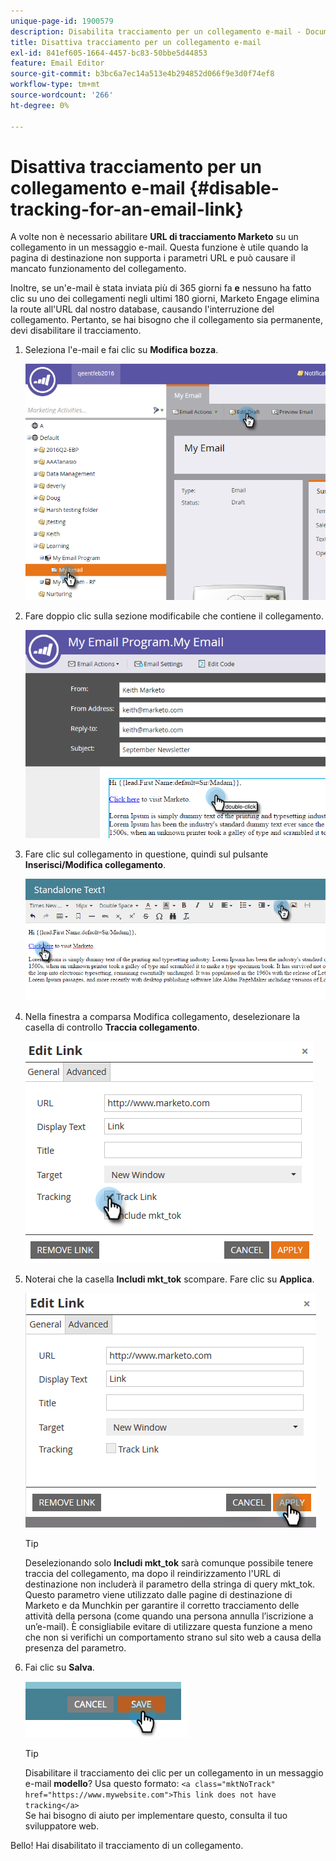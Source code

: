 ```yaml
---
unique-page-id: 1900579
description: Disabilita tracciamento per un collegamento e-mail - Documentazione di Marketo - Documentazione del prodotto
title: Disattiva tracciamento per un collegamento e-mail
exl-id: 841ef605-1664-4457-bc83-50bbe5d44853
feature: Email Editor
source-git-commit: b3bc6a7ec14a513e4b294852d066f9e3d0f74ef8
workflow-type: tm+mt
source-wordcount: '266'
ht-degree: 0%

---
```


# Disattiva tracciamento per un collegamento e-mail {#disable-tracking-for-an-email-link}

A volte non è necessario abilitare **URL di tracciamento Marketo** su un collegamento in un messaggio e-mail. Questa funzione è utile quando la pagina di destinazione non supporta i parametri URL e può causare il mancato funzionamento del collegamento.

Inoltre, se un&#39;e-mail è stata inviata più di 365 giorni fa **e** nessuno ha fatto clic su uno dei collegamenti negli ultimi 180 giorni, Marketo Engage elimina la route all&#39;URL dal nostro database, causando l&#39;interruzione del collegamento. Pertanto, se hai bisogno che il collegamento sia permanente, devi disabilitare il tracciamento.

1. Seleziona l&#39;e-mail e fai clic su **Modifica bozza**.

   ![](assets/one-7.png)

1. Fare doppio clic sulla sezione modificabile che contiene il collegamento.

   ![](assets/two-6.png)

1. Fare clic sul collegamento in questione, quindi sul pulsante **Inserisci/Modifica collegamento**.

   ![](assets/three-6.png)

1. Nella finestra a comparsa Modifica collegamento, deselezionare la casella di controllo **Traccia collegamento**.

   ![](assets/four-4.png)

1. Noterai che la casella **Includi mkt_tok** scompare. Fare clic su **Applica**.

   ![](assets/five-3.png)

   >[!TIP]
   >
   >Deselezionando solo **Includi mkt_tok** sarà comunque possibile tenere traccia del collegamento, ma dopo il reindirizzamento l&#39;URL di destinazione non includerà il parametro della stringa di query mkt_tok. Questo parametro viene utilizzato dalle pagine di destinazione di Marketo e da Munchkin per garantire il corretto tracciamento delle attività della persona (come quando una persona annulla l’iscrizione a un’e-mail). È consigliabile evitare di utilizzare questa funzione a meno che non si verifichi un comportamento strano sul sito web a causa della presenza del parametro.

1. Fai clic su **Salva**.

   ![](assets/image2014-9-17-22-3a25-3a20.png)

   >[!TIP]
   >
   >Disabilitare il tracciamento dei clic per un collegamento in un messaggio e-mail **modello**? Usa questo formato:
   >`<a class="mktNoTrack" href="https://www.mywebsite.com">This link does not have tracking</a>`\
   >Se hai bisogno di aiuto per implementare questo, consulta il tuo sviluppatore web.

Bello! Hai disabilitato il tracciamento di un collegamento.

